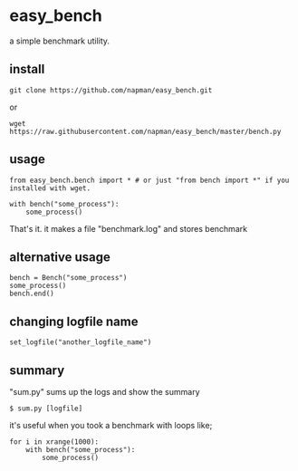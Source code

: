 # easy_bench

a simple benchmark utility. 

## install

```
git clone https://github.com/napman/easy_bench.git
```

or

```shell
wget https://raw.githubusercontent.com/napman/easy_bench/master/bench.py
```

## usage

```
from easy_bench.bench import * # or just "from bench import *" if you installed with wget.

with bench("some_process"):
	some_process()
```

That's it. it makes a file "benchmark.log" and stores benchmark 

## alternative usage

```
bench = Bench("some_process")
some_process()
bench.end()
```

## changing logfile name

```
set_logfile("another_logfile_name")
```

## summary

"sum.py" sums up the logs and show the summary

```
$ sum.py [logfile]
```

it's useful when you took a benchmark with loops like;

```
for i in xrange(1000):
	with bench("some_process"):
		some_process()
```


